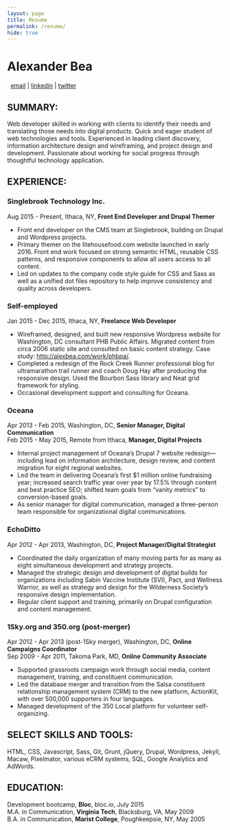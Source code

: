 ```yaml
---
layout: page
title: Resume
permalink: /resume/
hide: true
---
```


# Alexander Bea
 
<a href="mailto:alex@abcreations.co">email</a> | <a href="http://www.linkedin.com/in/alexbea">linkedin</a> | <a href="https://twitter.com/alexbea">twitter</a>

## SUMMARY:
Web developer skilled in working with clients to identify their needs and translating those needs into digital products. Quick and eager student of web technologies and tools. Experienced in leading client discovery, information architecture design and wireframing, and project design and development. Passionate about working for social progress through thoughtful technology application.

## EXPERIENCE:

### Singlebrook Technology Inc.
Aug 2015 - Present, Ithaca, NY, **Front End Developer and Drupal Themer**

- Front end developer on the CMS team at Singlebrook, building on Drupal and Wordpress projects.
- Primary themer on the litehousefood.com website launched in early 2016. Front end work focused on strong semantic HTML, reusable CSS patterns, and responsive components to allow all users access to all content.
- Led on updates to the company code style guide for CSS and Sass as well as a unified dot files repository to help improve consistency and quality across developers.

### Self-employed
Jan 2015 - Dec 2015, Ithaca, NY, **Freelance Web Developer**

- Wireframed, designed, and built new responsive Wordpress website for Washington, DC consultant PHB Public Affairs. Migrated content from circa 2006 static site and consulted on basic content strategy. Case study: http://alexbea.com/work/phbpa/.
- Completed a redesign of the Rock Creek Runner professional blog for ultramarathon trail runner and coach Doug Hay after producing the responsive design. Used the Bourbon Sass library and Neat grid framework for styling.
- Occasional development support and consulting for Oceana.

### Oceana
Apr 2013 - Feb 2015, Washington, DC, **Senior Manager, Digital Communication**<br />
Feb 2015 - May 2015, Remote from Ithaca, **Manager, Digital Projects**

- Internal project management of Oceana’s Drupal 7 website redesign—including lead on information architecture, design review, and content migration for eight regional websites.
- Led the team in delivering Oceana’s first $1 million online fundraising year; increased search traffic year over year by 17.5% through content and best practice SEO; shifted team goals from “vanity metrics” to conversion-based goals.
- As senior manager for digital communication, managed a three-person team responsible for organizational digital communications.

### EchoDitto
Apr 2012 - Apr 2013, Washington, DC, **Project Manager/Digital Strategist**

- Coordinated the daily organization of many moving parts for as many as eight simultaneous development and strategy projects.
- Managed the strategic design and development of digital builds for organizations including Sabin Vaccine Institute (SVI), Pact, and Wellness Warrior, as well as strategy and design for the Wilderness Society’s responsive design implementation.
- Regular client support and training, primarily on Drupal configuration and content management.

### 1Sky.org and 350.org (post-merger)
Apr 2012 - Apr 2013 (post-1Sky merger), Washington, DC, **Online Campaigns Coordinator**<br />
Sep 2009 - Apr 2011, Takoma Park, MD, **Online Community Associate**

- Supported grassroots campaign work through social media, content management, training, and constituent communication.
- Led the database merger and transition from the Salsa constituent relationship management system (CRM) to the new platform, ActionKit, with over 500,000 supporters in four languages.
- Managed development of the 350 Local platform for volunteer self-organizing.

## SELECT SKILLS AND TOOLS:
HTML, CSS, Javascript, Sass, Git, Grunt, jQuery, Drupal, Wordpress, Jekyll, Macaw, Pixelmator, various eCRM systems, SQL, Google Analytics and AdWords.

## EDUCATION:
Development bootcamp, **Bloc**, bloc.io, July 2015<br />
M.A. in Communication, **Virginia Tech**, Blacksburg, VA, May 2009<br />
B.A. in Communication, **Marist College**, Poughkeepsie, NY, May 2005